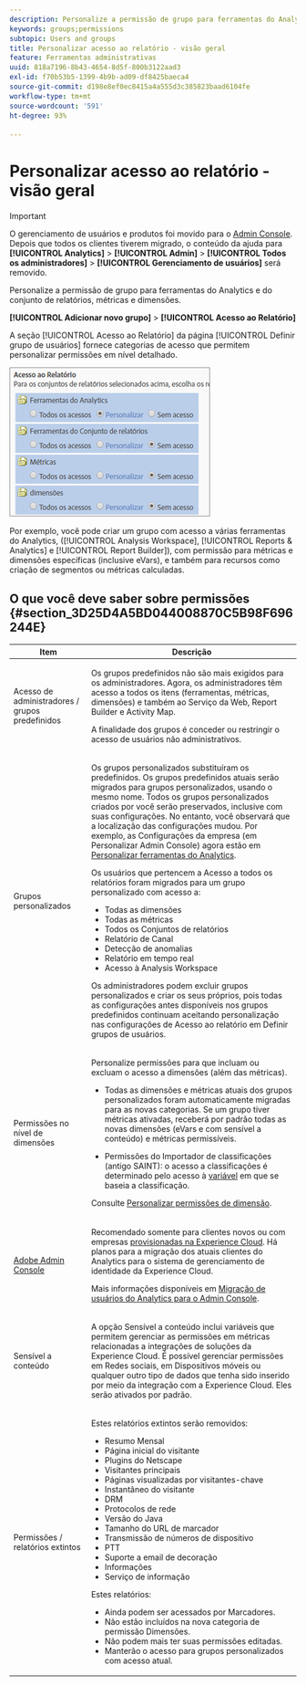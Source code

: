 ```yaml
---
description: Personalize a permissão de grupo para ferramentas do Analytics e do conjunto de relatórios, métricas e dimensões.
keywords: groups;permissions
subtopic: Users and groups
title: Personalizar acesso ao relatório - visão geral
feature: Ferramentas administrativas
uuid: 818a7196-8b43-4654-8d5f-800b3122aad3
exl-id: f70b53b5-1399-4b9b-ad09-df8425baeca4
source-git-commit: d198e8ef0ec8415a4a555d3c385823baad6104fe
workflow-type: tm+mt
source-wordcount: '591'
ht-degree: 93%

---
```


# Personalizar acesso ao relatório - visão geral

>[!IMPORTANT]
>
>O gerenciamento de usuários e produtos foi movido para o [Admin Console](https://helpx.adobe.com/br/enterprise/using/admin-console.html). Depois que todos os clientes tiverem migrado, o conteúdo da ajuda para **[!UICONTROL Analytics]** > **[!UICONTROL Admin]** > **[!UICONTROL Todos os administradores]** > **[!UICONTROL Gerenciamento de usuários]** será removido.

Personalize a permissão de grupo para ferramentas do Analytics e do conjunto de relatórios, métricas e dimensões.

**[!UICONTROL Adicionar novo grupo]** > **[!UICONTROL Acesso ao Relatório]**

A seção [!UICONTROL Acesso ao Relatório] da página [!UICONTROL Definir grupo de usuários] fornece categorias de acesso que permitem personalizar permissões em nível detalhado.

![](assets/report-access.png)

Por exemplo, você pode criar um grupo com acesso a várias ferramentas do Analytics, ([!UICONTROL Analysis Workspace], [!UICONTROL Reports &amp; Analytics] e [!UICONTROL Report Builder]), com permissão para métricas e dimensões específicas (inclusive eVars), e também para recursos como criação de segmentos ou métricas calculadas.

## O que você deve saber sobre permissões {#section_3D25D4A5BD044008870C5B98F696244E}

<table id="table_DB7806E05E2040EC9A4CB7C3596879EC"> 
 <thead> 
  <tr> 
   <th colname="col1" class="entry"> Item </th> 
   <th colname="col2" class="entry"> Descrição </th> 
  </tr> 
 </thead>
 <tbody> 
  <tr> 
   <td colname="col1"> <p>Acesso de administradores / grupos predefinidos </p> </td> 
   <td colname="col2"> <p> Os grupos predefinidos não são mais exigidos para os administradores. Agora, os administradores têm acesso a todos os itens (ferramentas, métricas, dimensões) e também ao Serviço da Web, Report Builder e Activity Map. </p> <p>A finalidade dos grupos é conceder ou restringir o acesso de usuários não administrativos. </p> </td> 
  </tr> 
  <tr> 
   <td colname="col1"> <p>Grupos personalizados </p> </td> 
   <td colname="col2"> <p> Os grupos personalizados substituíram os predefinidos. Os grupos predefinidos atuais serão migrados para grupos personalizados, usando o mesmo nome. Todos os grupos personalizados criados por você serão preservados, inclusive com suas configurações. No entanto, você observará que a localização das configurações mudou. Por exemplo, as Configurações da empresa (em Personalizar Admin Console) agora estão em <a href="/help/admin/user-management2/c-customize-report-access/groups-analytics-tools.md">Personalizar ferramentas do Analytics</a>. </p> <p> Os usuários que pertencem a <span class="term"> Acesso a todos os relatórios</span> foram migrados para um grupo personalizado com acesso a: </p> 
    <ul id="ul_7E1B443DEEF7452E85FEB30CA0BBC8BE"> 
     <li id="li_A510C2A4129340E0AB08EEBDBE4AEAD9">Todas as dimensões </li> 
     <li id="li_8BA1D7A2527C4F10AC93108B9E87F418">Todas as métricas </li> 
     <li id="li_265830A2C6B94AF28720DA99980EAA51">Todos os Conjuntos de relatórios </li> 
     <li id="li_685B99DEAB814D7B9C11B14AA4CB8CD4">Relatório de Canal </li> 
     <li id="li_B35420302AAB42509BD6AF0FA6349BF8">Detecção de anomalias </li> 
     <li id="li_3787E4696C454D3ABD1D75F6C282A9A2">Relatório em tempo real </li> 
     <li id="li_3797DF9C40D1426588819116362962F5">Acesso à Analysis Workspace </li> 
    </ul> <p>Os administradores podem excluir grupos personalizados e criar os seus próprios, pois todas as configurações antes disponíveis nos grupos predefinidos continuam aceitando personalização nas configurações de <span class="wintitle">Acesso ao relatório</span> em Definir grupos de usuários</a>. </p> </td> 
  </tr> 
  <tr> 
   <td colname="col1"> <p>Permissões no nível de dimensões </p> </td> 
   <td colname="col2"> <p>Personalize permissões para que incluam ou excluam o acesso a dimensões (além das métricas). </p> 
    <ul id="ul_DA5A54223673474E9151AF979DA50659"> 
     <li id="li_C3E82F7BC07A4F2F83A85D3D511292CC"> <p>Todas as dimensões e métricas atuais dos grupos personalizados foram automaticamente migradas para as novas categorias. Se um grupo tiver métricas ativadas, receberá por padrão todas as novas dimensões (eVars e com sensível a conteúdo) e métricas permissíveis. </p> </li> 
     <li id="li_CC56F9181CC14AB59318628E72F2E8C9"> Permissões do Importador de classificações (antigo SAINT): o acesso a classificações é determinado pelo acesso à <a href="https://docs.adobe.com/content/help/pt-BR/analytics/components/classifications/c-classifications.html">variável</a> em que se baseia a classificação. </li> 
    </ul> <p>Consulte <a href="/help/admin/user-management2/c-customize-report-access/groups-dimensions.md">Personalizar permissões de dimensão</a>. </p> </td> 
  </tr> 
  <tr> 
   <td colname="col1"> <p><a href="https://helpx.adobe.com/enterprise/using/admin-console.html"> Adobe Admin Console</a> </p> </td> 
   <td colname="col2"> <p>Recomendado somente para clientes novos ou com empresas <a href="https://docs.adobe.com/content/help/pt-BR/core-services/interface/about-core-services/core-services.html">provisionadas na Experience Cloud</a>. Há planos para a migração dos atuais clientes do <span class="keyword">Analytics</span> para o sistema de gerenciamento de identidade da <span class="keyword">Experience Cloud</span>. </p> <p>Mais informações disponíveis em <a href="https://docs.adobe.com/content/help/pt-BR/analytics/admin/user-product-management/user-management/migrate-users/c-migration-tool.html"> Migração de usuários do Analytics para o Admin Console</a>. </p> </td> 
  </tr> 
  <tr> 
   <td colname="col1"> <p>Sensível a conteúdo </p> </td> 
   <td colname="col2"> <p>A opção Sensível a conteúdo inclui variáveis que permitem gerenciar as permissões em métricas relacionadas a integrações de soluções da Experience Cloud. É possível gerenciar permissões em <span class="keyword">Redes sociais</span>, em <span class="keyword">Dispositivos móveis</span> ou qualquer outro tipo de dados que tenha sido inserido por meio da integração com a <span class="keyword">Experience Cloud</span>. Eles serão ativados por padrão. </p> </td> 
  </tr> 
  <tr> 
   <td colname="col1"> <p>Permissões / relatórios extintos </p> </td> 
   <td colname="col2"> <p>Estes relatórios extintos serão removidos: </p> 
    <ul id="ul_C0415CFF0562472297272EC58ECC0774"> 
     <li id="li_62B1CE33B1454987B878B321EB40D62E">Resumo Mensal </li> 
     <li id="li_71CD776D212540A18F9B083D2E11A296">Página inicial do visitante </li> 
     <li id="li_406200AD68C74D11B5F53988A4E76A68">Plugins do Netscape </li> 
     <li id="li_A124637D69C94C78921C8B028D890541">Visitantes principais </li> 
     <li id="li_5C26FF95371B4F3080FF75C7F8DE0F72">Páginas visualizadas por visitantes-chave </li> 
     <li id="li_E7E262BD0CF64E16B838F995F6A13B8A">Instantâneo do visitante </li> 
     <li id="li_0EDC74625C0D4B1A992FCA49B648E4C0">DRM </li> 
     <li id="li_ACC92E6EA188409486E7C943F26B9DAC">Protocolos de rede </li> 
     <li id="li_6E18C4D12377416A8124BBD13164B03A">Versão do Java </li> 
     <li id="li_1599265E59EF4F34BB406356410C9E68">Tamanho do URL de marcador </li> 
     <li id="li_3035442010984C409089B21E03DB7BCC">Transmissão de números de dispositivo </li> 
     <li id="li_6B2163ED8FC84EBF933D97A504B4D527">PTT </li> 
     <li id="li_0EB8A4A7619B45DF87109B183A7C69C8">Suporte a email de decoração </li> 
     <li id="li_989FAC662F7344E6BDDC517B79D4581E">Informações </li> 
     <li id="li_F1FB7F8E415443F3B63F6D11D59A04AB">Serviço de informação </li> 
    </ul> <p>Estes relatórios: </p> 
    <ul id="ul_F71505C59F734EA9B541BF8AB9F9388F"> 
     <li id="li_7D461907B895447280E69CF1520DF47C">Ainda podem ser acessados por Marcadores. </li> 
     <li id="li_27BA2DD6BA4C446FBAA06B6C76CD171F">Não estão incluídos na nova categoria de permissão Dimensões. </li> 
     <li id="li_504E9D8421714406A0F37DEF1E10E34B">Não podem mais ter suas permissões editadas. </li> 
     <li id="li_0022E8DCA07344C793847E8282EFBEEF">Manterão o acesso para grupos personalizados com acesso atual. </li> 
    </ul> </td> 
  </tr> 
 </tbody> 
</table>
